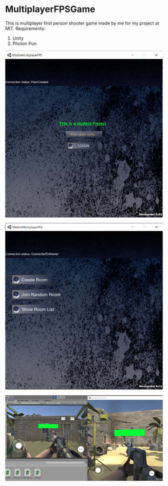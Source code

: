 # MultiplayerFPSGame
This is multiplayer first person shooter game made by me for my project at MIT.
Requirements:
1. Unity
2. Photon Pun



![](images/unity1.PNG)

![](images/unity2.PNG)

![](images/unity3.PNG)





